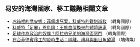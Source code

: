 ---
---
## 易安的海灣國家、移工議題相關文章

* [冰箱裡的喬安娜：菲傭虐死案，科威特的難堪辯駁](https://global.udn.com/global_vision/story/8663/2995818) （轉角國際）
* [科威特「足邪」恩仇錄：王族血債換來的體壇酬庸](https://global.udn.com/global_vision/story/8664/2907688) （轉角國際）
* [足球作為政治的奴僕？阿拉伯兄弟的海灣盃惡鬥](https://global.udn.com/global_vision/story/8664/2907558) （轉角國際）
* [在台菲律賓移工的疫時生活：隔離、禮拜與虱目魚酸湯](https://theinitium.com/article/20220518-taiwan-covid-philippine-migrant-workers/) （端傳媒）